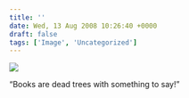 ```yaml
---
title: ''
date: Wed, 13 Aug 2008 10:26:40 +0000
draft: false
tags: ['Image', 'Uncategorized']
---
```


![](https://madd0.files.wordpress.com/2008/08/rcxxgaq0nclceb0m6jso4dz1_500.png)

“Books are dead trees with something to say!”